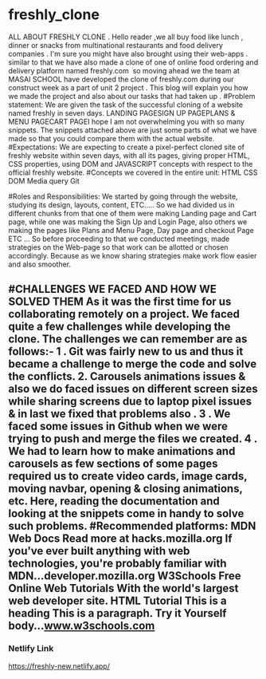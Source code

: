 # freshly_clone

ALL ABOUT FRESHLY CLONE .
Hello reader ,we all buy food like lunch , dinner or snacks from multinational restaurants and food delivery companies . I'm sure you might have also brought using their web-apps . similar to that we have also made a clone of one of online food ordering and delivery platform named freshly.com 
so moving ahead we the team at MASAI SCHOOL have developed the clone of freshly.com during our construct week as a part of unit 2 project .
This blog will explain you how we made the project and also about our tasks that had taken up .
#Problem statement:
We are given the task of the successful cloning of a website named freshly in seven days.
LANDING PAGESIGN UP PAGEPLANS & MENU PAGECART PAGEI hope I am not overwhelming you with so many snippets. The snippets attached above are just some parts of what we have made so that you could compare them with the actual website.
#Expectations:
We are expecting to create a pixel-perfect cloned site of freshly website within seven days, with all its pages, giving proper HTML, CSS properties, using DOM and JAVASCRIPT concepts with respect to the official freshly website.
#Concepts we covered in the entire unit:
HTML
CSS
DOM
Media query
Git

#Roles and Responsibilities:
We started by going through the website, studying its design, layouts, content, ETC…..
So we had divided us in different chunks from that one of them were making Landing page and Cart page, while one was making the Sign Up and Login Page, also others we making the pages like Plans and Menu  Page, Day page and checkout Page ETC …
So before proceeding to that we conducted meetings, made strategies on the Web-page so that work can be allotted or chosen accordingly. Because as we know sharing strategies make work flow easier and also smoother.

#CHALLENGES WE FACED AND HOW WE SOLVED THEM
As it was the first time for us collaborating remotely on a project. We faced quite a few challenges while developing the clone. The challenges we can remember are as follows:-
1 . Git was fairly new to us and thus it became a challenge to merge the code and solve the conflicts.
2. Carousels animations issues & also we do faced issues on different screen sizes while sharing screens due to laptop pixel issues & in last we fixed that problems also .
3 . We faced some issues in Github when we were trying to push and merge the files we created.
4 . We had to learn how to make animations and carousels as few sections of some pages required us to create video cards, image cards, moving navbar, opening & closing animations, etc. Here, reading the documentation and looking at the snippets come in handy to solve such problems.
#Recommended platforms:
MDN Web Docs
Read more at hacks.mozilla.org If you've ever built anything with web technologies, you're probably familiar with MDN…developer.mozilla.org
W3Schools Free Online Web Tutorials
With the world's largest web developer site. HTML Tutorial This is a heading This is a paragraph. Try it Yourself body…www.w3schools.com
---

### Netlify Link

https://freshly-new.netlify.app/

